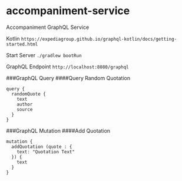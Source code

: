 # accompaniment-service
Accompaniment GraphQL Service

Kotlin
`https://expediagroup.github.io/graphql-kotlin/docs/getting-started.html`

Start Server
`./gradlew bootRun`

GraphQL Endpoint
`http://localhost:8080/graphql`

###GraphQL Query
####Query Random Quotation
```
query {
  randomQuote {
    text
    author
    source
  }
}
```

###GraphQL Mutation
####Add Quotation
```
mutation {
  addQuotation (quote : {
    text: "Quotation Text"
  }) {
    text
  }
}
```